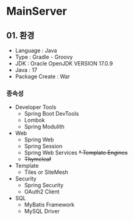 # MainServer

## 01. 환경

* Language : Java
* Type : Gradle - Groovy
* JDK : Oracle OpenJDK VERSION 17.0.9
* Java : 17
* Package Create : War

### 종속성

* Developer Tools
  - Spring Boot DevTools
  - Lombok
  - Spring Modulith
* Web
  - Spring Web
  - Spring Session
  - Spring Web Services
~~* Template Engines~~
  - ~~Thymeleaf~~
* Template
  - Tiles or SiteMesh
* Security
  - Spring Security
  - OAuth2 Client
* SQL
  - MyBatis Framework
  - MySQL Driver
